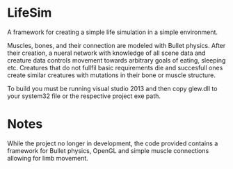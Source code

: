 # LifeSim
A framework for creating a simple life simulation in a simple environment.

Muscles, bones, and their connection are modeled with Bullet physics. After their creation, a nueral network with knowledge of all scene data and creature data controls movement towards arbitrary goals of eating, sleeping etc. Creatures that do not fullfil basic requirements die and succesfull ones create similar creatures with mutations in their bone or muscle structure.

To build you must be running visual studio 2013 and then copy glew.dll to your system32 file or the respective project exe path.

# Notes
While the project no longer in development, the code provided contains a framework for Bullet physics, OpenGL and simple muscle connections allowing for limb movement.
